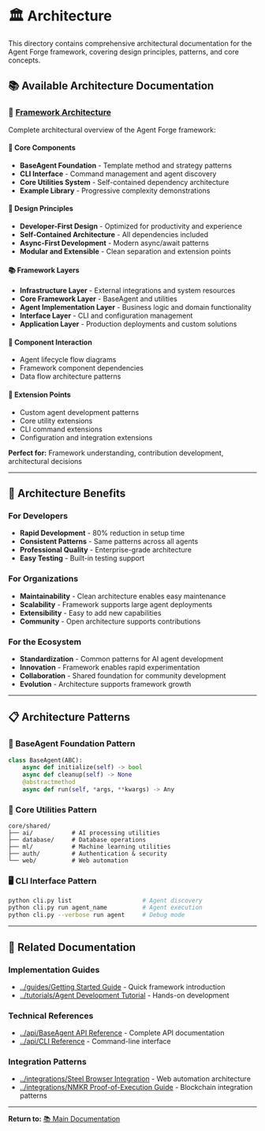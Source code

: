 # 🏛️ Architecture

This directory contains comprehensive architectural documentation for the Agent Forge framework, covering design principles, patterns, and core concepts.

## 📚 **Available Architecture Documentation**

### **🎯 [Framework Architecture](FRAMEWORK_ARCHITECTURE.md)**
Complete architectural overview of the Agent Forge framework:

#### **🔧 Core Components**
- **BaseAgent Foundation** - Template method and strategy patterns
- **CLI Interface** - Command management and agent discovery
- **Core Utilities System** - Self-contained dependency architecture
- **Example Library** - Progressive complexity demonstrations

#### **🎨 Design Principles**
- **Developer-First Design** - Optimized for productivity and experience
- **Self-Contained Architecture** - All dependencies included
- **Async-First Development** - Modern async/await patterns
- **Modular and Extensible** - Clean separation and extension points

#### **📚 Framework Layers**
- **Infrastructure Layer** - External integrations and system resources
- **Core Framework Layer** - BaseAgent and utilities
- **Agent Implementation Layer** - Business logic and domain functionality
- **Interface Layer** - CLI and configuration management
- **Application Layer** - Production deployments and custom solutions

#### **🔄 Component Interaction**
- Agent lifecycle flow diagrams
- Framework component dependencies
- Data flow architecture patterns

#### **🔧 Extension Points**
- Custom agent development patterns
- Core utility extensions
- CLI command extensions
- Configuration and integration extensions

**Perfect for:** Framework understanding, contribution development, architectural decisions

---

## 🎯 **Architecture Benefits**

### **For Developers**
- **Rapid Development** - 80% reduction in setup time
- **Consistent Patterns** - Same patterns across all agents
- **Professional Quality** - Enterprise-grade architecture
- **Easy Testing** - Built-in testing support

### **For Organizations**
- **Maintainability** - Clean architecture enables easy maintenance
- **Scalability** - Framework supports large agent deployments
- **Extensibility** - Easy to add new capabilities
- **Community** - Open architecture supports contributions

### **For the Ecosystem**
- **Standardization** - Common patterns for AI agent development
- **Innovation** - Framework enables rapid experimentation
- **Collaboration** - Shared foundation for community development
- **Evolution** - Architecture supports framework growth

---

## 📋 **Architecture Patterns**

### **🎯 BaseAgent Foundation Pattern**
```python
class BaseAgent(ABC):
    async def initialize(self) -> bool
    async def cleanup(self) -> None
    @abstractmethod
    async def run(self, *args, **kwargs) -> Any
```

### **🔧 Core Utilities Pattern**
```
core/shared/
├── ai/           # AI processing utilities
├── database/     # Database operations
├── ml/           # Machine learning utilities
├── auth/         # Authentication & security
└── web/          # Web automation
```

### **🖥️ CLI Interface Pattern**
```bash
python cli.py list                    # Agent discovery
python cli.py run agent_name          # Agent execution
python cli.py --verbose run agent     # Debug mode
```

---

## 🔗 **Related Documentation**

### **Implementation Guides**
- [../guides/Getting Started Guide](../guides/GETTING_STARTED.md) - Quick framework introduction
- [../tutorials/Agent Development Tutorial](../tutorials/AGENT_DEVELOPMENT_TUTORIAL.md) - Hands-on development

### **Technical References**
- [../api/BaseAgent API Reference](../api/BASEAGENT_API_REFERENCE.md) - Complete API documentation
- [../api/CLI Reference](../api/CLI_REFERENCE.md) - Command-line interface

### **Integration Patterns**
- [../integrations/Steel Browser Integration](../integrations/STEEL_BROWSER_INTEGRATION.md) - Web automation architecture
- [../integrations/NMKR Proof-of-Execution Guide](../integrations/NMKR_PROOF_OF_EXECUTION_GUIDE.md) - Blockchain integration patterns

---

**Return to:** [📚 Main Documentation](../README.md)